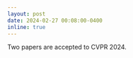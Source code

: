 ```yaml
---
layout: post
date: 2024-02-27 00:08:00-0400
inline: true
---
```


Two papers are accepted to CVPR 2024. 
